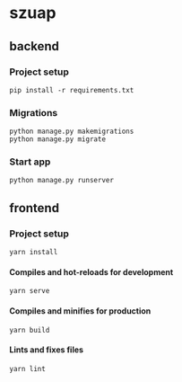 # szuap

## backend

### Project setup
```
pip install -r requirements.txt
```

### Migrations
```
python manage.py makemigrations
python manage.py migrate
```

### Start app
```
python manage.py runserver
```

## frontend

### Project setup
```
yarn install
```

#### Compiles and hot-reloads for development
```
yarn serve
```

#### Compiles and minifies for production
```
yarn build
```

#### Lints and fixes files
```
yarn lint
```

